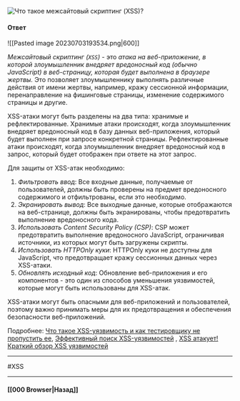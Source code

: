 ![Что такое межсайтовый скриптинг (XSS)?](https://youtu.be/ovV8GhIkzBE?t=292)

#### Ответ

![[Pasted image 20230703193534.png|600]]

*Межсайтовый скриптинг (`XSS`)* - это *атака на веб-приложение, в которой злоумышленник внедряет вредоносный код (обычно JavaScript) в веб-страницу, которая будет выполнена в браузере жертвы.* Это позволяет злоумышленнику выполнять различные действия от имени жертвы, например, кражу сессионной информации, перенаправление на фишинговые страницы, изменение содержимого страницы и другие.

XSS-атаки могут быть разделены на два типа: хранимые и рефлектированные. Хранимые атаки происходят, когда злоумышленник внедряет вредоносный код в базу данных веб-приложения, который будет выполнен при запросе конкретной страницы. Рефлектированные атаки происходят, когда злоумышленник внедряет вредоносный код в запрос, который будет отображен при ответе на этот запрос.

Для защиты от XSS-атак необходимо:

1. *Фильтровать ввод*: Все входные данные, получаемые от пользователей, должны быть проверены на предмет вредоносного содержимого и отфильтрованы, если это необходимо.
2. *Экранировать вывод*: Все выходные данные, которые отображаются на веб-странице, должны быть экранированы, чтобы предотвратить выполнение вредоносного кода.
3. *Использовать Content Security Policy (CSP)*: CSP может предотвратить выполнение вредоносного JavaScript, ограничивая источники, из которых могут быть загружены скрипты.
4. *Использовать HTTPOnly куки*: HTTPOnly куки не доступны для JavaScript, что предотвращает кражу сессионных данных через XSS-атаки.
5. *Обновлять исходный код*: Обновление веб-приложения и его компонентов - это один из способов уменьшения уязвимостей, которые могут быть использованы для XSS-атак.

XSS-атаки могут быть опасными для веб-приложений и пользователей, поэтому важно принимать меры для их предотвращения и обеспечения безопасности веб-приложений.

Подробнее: [Что такое XSS-уязвимость и как тестировщику не пропустить ее](https://habr.com/ru/articles/511318/), [Эффективный поиск XSS-уязвимостей](https://habr.com/ru/companies/jugru/articles/569270/) , [XSS атакует! Краткий обзор XSS уязвимостей](https://habr.com/ru/companies/alfa/articles/717896/)

___
#XSS 

___

#### [[000 Browser|Назад]]
